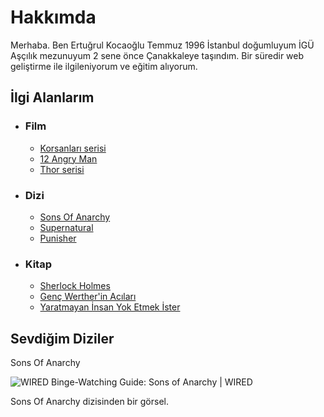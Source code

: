 <!DOCTYPE html>
<html lang="tr">
<head>
  <meta charset="UTF-8">
  <meta name="viewport" content="width=device-width, initial-scale=1.0">
  </head>
<body>
  <h1>Hakkımda</h1>
  <p>Merhaba. Ben Ertuğrul Kocaoğlu Temmuz 1996 İstanbul doğumluyum İGÜ Aşçılık mezunuyum 2 sene önce Çanakkaleye taşındım. Bir süredir web geliştirme ile ilgileniyorum ve eğitim alıyorum.</p>
  <h2>İlgi Alanlarım</h2>
  <ul>
    <li>
      <h3>Film</h3>
      <ul>
        <li><a href="https://www.imdb.com/title/tt0325980/?ref_=fn_al_tt_1">Korsanları serisi</a></li>
        <li><a href="https://www.imdb.com/title/tt0050083/">12 Angry Man</a></li>
        <li><a href="https://www.imdb.com/title/tt0800369/?ref_=fn_al_tt_1">Thor serisi</a></li>
      </ul>
    </li>
    <li>
      <h3>Dizi</h3>
      <ul>
        <li><a href="https://www.imdb.com/title/tt1124373/?ref_=nv_sr_srsg_0_tt_6_nm_2_q_sons">Sons Of Anarchy</a></li>
        <li><a href="https://www.imdb.com/title/tt0460681/?ref_=nv_sr_srsg_0_tt_7_nm_1_q_superna">Supernatural</a></li>
        <li><a href="https://www.imdb.com/title/tt5675620/?ref_=nv_sr_srsg_0_tt_7_nm_1_q_punisher">Punisher</a></li>
      </ul>
    </li>
    <li>
      <h3>Kitap</h3>
      <ul>
        <li><a href="https://www.goodreads.com/book/show/76248.Sherlock_Holmes_of_Baker_Street?from_search=true&from_srp=true&qid=7zS9lfsxrn&rank=19">Sherlock Holmes</a></li>
        <li><a href="https://www.goodreads.com/book/show/11667256-gen-werther-in-ac-lar?ac=1&from_search=true&qid=YgcLogUTfC&rank=1">Genç Werther'in Acıları</a></li>
        <li><a href="https://www.goodreads.com/book/show/124986947-erich-fromm-yaratmayan-i-nsan-yok-etmek-i-ster-psikoterapistler-serisi?ref=nav_sb_ss_1_11">Yaratmayan İnsan Yok Etmek İster</a></li>
      </ul>
    </li>
  </ul>
  <h2>Sevdiğim Diziler</h2>
  <p>Sons Of Anarchy</p>
  <img src="https://media.wired.com/photos/593244ff9be5e55af6c23df3/master/w_2560%2Cc_limit/Sons-of-Anarchy-Episode-6-06-Salvage-sons-of-anarchy-35979907-2864-1996.jpg" alt="WIRED Binge-Watching Guide: Sons of Anarchy | WIRED">
  <!--Dizinin bir sahnesinden görsel. -->
  <p>Sons Of Anarchy dizisinden bir görsel.</p>
</body>
</html>
